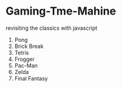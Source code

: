 # Gaming-Tme-Mahine
revisiting the classics with javascript

1) Pong
2) Brick Break
3) Tetris
4) Frogger
5) Pac-Man
6) Zelda
7) Final Fantasy
